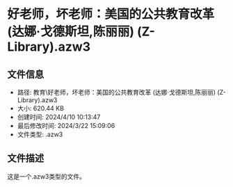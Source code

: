 ﻿# 好老师，坏老师：美国的公共教育改革 (达娜·戈德斯坦,陈丽丽) (Z-Library).azw3

## 文件信息
- 路径: 教育\好老师，坏老师：美国的公共教育改革 (达娜·戈德斯坦,陈丽丽) (Z-Library).azw3
- 大小: 620.44 KB
- 创建时间: 2024/4/10 10:13:47
- 最后修改时间: 2024/3/22 15:09:06
- 文件类型: .azw3

## 文件描述
这是一个.azw3类型的文件。

